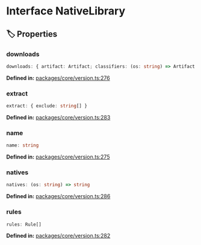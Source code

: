 # Interface NativeLibrary

## 🏷️ Properties

### downloads

```ts
downloads: { artifact: Artifact; classifiers: (os: string) => Artifact }
```
<p style="font-size: 14px; color: var(--vp-c-text-2)">
<strong>Defined in:</strong> <a href="https://github.com/voxelum/minecraft-launcher-core-node/blob/master/packages/core/version.ts#L276" target="_blank" rel="noreferrer">packages/core/version.ts:276</a>
</p>


### extract

```ts
extract: { exclude: string[] }
```
<p style="font-size: 14px; color: var(--vp-c-text-2)">
<strong>Defined in:</strong> <a href="https://github.com/voxelum/minecraft-launcher-core-node/blob/master/packages/core/version.ts#L283" target="_blank" rel="noreferrer">packages/core/version.ts:283</a>
</p>


### name

```ts
name: string
```
<p style="font-size: 14px; color: var(--vp-c-text-2)">
<strong>Defined in:</strong> <a href="https://github.com/voxelum/minecraft-launcher-core-node/blob/master/packages/core/version.ts#L275" target="_blank" rel="noreferrer">packages/core/version.ts:275</a>
</p>


### natives

```ts
natives: (os: string) => string
```
<p style="font-size: 14px; color: var(--vp-c-text-2)">
<strong>Defined in:</strong> <a href="https://github.com/voxelum/minecraft-launcher-core-node/blob/master/packages/core/version.ts#L286" target="_blank" rel="noreferrer">packages/core/version.ts:286</a>
</p>


### rules

```ts
rules: Rule[]
```
<p style="font-size: 14px; color: var(--vp-c-text-2)">
<strong>Defined in:</strong> <a href="https://github.com/voxelum/minecraft-launcher-core-node/blob/master/packages/core/version.ts#L282" target="_blank" rel="noreferrer">packages/core/version.ts:282</a>
</p>


